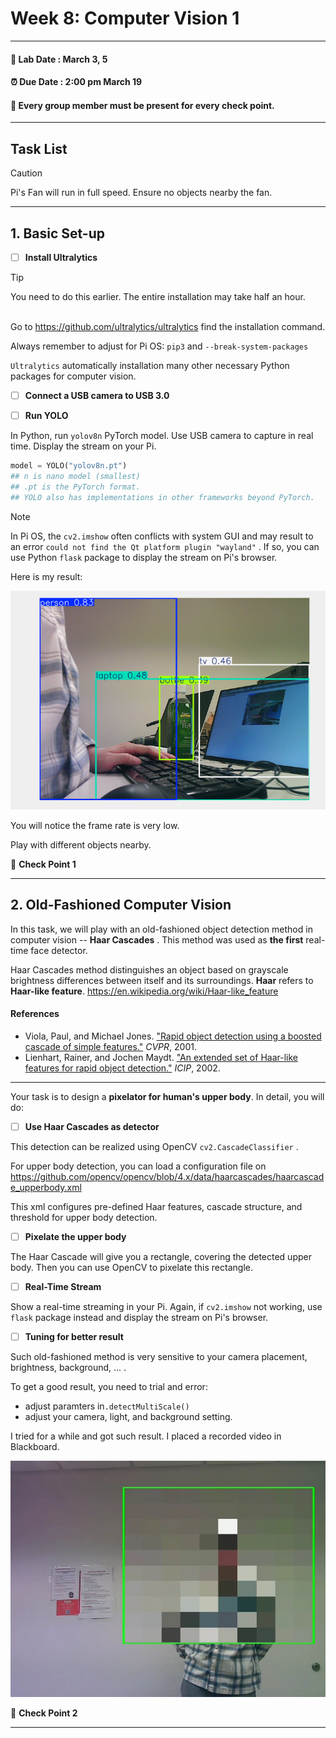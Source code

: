 # Week 8: Computer Vision 1

---------------
#### :dizzy: **Lab Date :** March 3, 5
#### :alarm_clock: **Due Date :** 2:00 pm March 19   
#### :pencil: Every group member must be present for every check point.
-------------------

## Task List
> [!CAUTION]
> Pi's Fan will run in full speed. Ensure no objects nearby the fan.

------------------
## 1. Basic Set-up

- [ ] **Install Ultralytics**

> [!TIP]
> You need to do this earlier. The entire installation may take half an hour.
> 
<br>Go to https://github.com/ultralytics/ultralytics find the installation command.

Always remember to adjust for Pi OS: ```pip3``` and ```--break-system-packages```

```Ultralytics``` automatically installation many other necessary Python packages for computer vision. 

- [ ] **Connect a USB camera to USB 3.0**

- [ ] **Run YOLO**

In Python, run ```yolov8n``` PyTorch model. Use USB camera to capture in real time. Display the stream on your Pi.

  ```python
  model = YOLO("yolov8n.pt")
  ## n is nano model (smallest)
  ## .pt is the PyTorch format. 
  ## YOLO also has implementations in other frameworks beyond PyTorch.
  ```
  
> [!NOTE]
>In Pi OS, the  ```cv2.imshow``` often conflicts with system GUI and may result to an error ```could not find the Qt platform plugin "wayland"``` . If so, you can use Python ```flask``` package to display the stream on Pi's browser.
  
Here is my result:

<img src="Pic/testyolo.png" width="600"/>

You will notice the frame rate is very low. 
  
Play with different objects nearby.

🎉 **Check Point 1**

------------------
## 2. Old-Fashioned Computer Vision

In this task, we will play with an old-fashioned object detection method in computer vision -- **Haar Cascades** . This method was used as **the first** real-time face detector.

Haar Cascades method distinguishes an object based on grayscale brightness differences between itself and its surroundings. **Haar** refers to **Haar-like feature**.  https://en.wikipedia.org/wiki/Haar-like_feature

#### References

- Viola, Paul, and Michael Jones. ["Rapid object detection using a boosted cascade of simple features."](https://ieeexplore.ieee.org/document/990517) *CVPR*, 2001.
- Lienhart, Rainer, and Jochen Maydt. ["An extended set of Haar-like features for rapid object detection."](https://ieeexplore.ieee.org/document/1038171) *ICIP*, 2002.

------------

Your task is to design a **pixelator for human's upper body**. In detail, you will do:

- [ ] **Use Haar Cascades as detector**

This detection can be realized using OpenCV ```cv2.CascadeClassifier``` . 

For upper body detection, you can load a configuration file on https://github.com/opencv/opencv/blob/4.x/data/haarcascades/haarcascade_upperbody.xml  

This xml configures pre-defined Haar features, cascade structure, and threshold for upper body detection. 

- [ ] **Pixelate the upper body**

The Haar Cascade will give you a rectangle, covering the detected upper body. Then you can use OpenCV to pixelate this rectangle.

- [ ] **Real-Time Stream**

Show a real-time streaming in your Pi. Again, if ```cv2.imshow``` not working, use ```flask``` package instead and display the stream on Pi's browser.

- [ ] **Tuning for better result**

Such old-fashioned method is very sensitive to your camera placement, brightness, background, ... .

To get a good result, you need to trial and error: 
* adjust paramters in```.detectMultiScale()```
* adjust your camera, light, and background setting.

I tried for a while and got such result. I placed a recorded video in Blackboard.

<img src="Pic/pixelatedme.jpg" width="600"/>

🎉 **Check Point 2**


---
